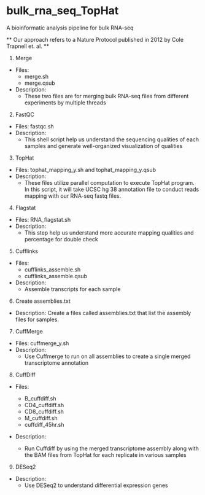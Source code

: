 # bulk_rna_seq_TopHat

A bioinformatic analysis pipeline for bulk RNA-seq

** Our approach refers to a Nature Protocol published in 2012 by Cole Trapnell et. al. **

1. Merge

- Files:
  - merge.sh
  - merge.qsub
- Description:
  - These two files are for merging bulk RNA-seq files from different experiments by multiple threads

2. FastQC

- Files: fastqc.sh
- Description:
  - This shell script help us understand the sequencing qualities of each samples and generate well-organized visualization of qualities

3. TopHat

- Files: tophat_mapping_y.sh and tophat_mapping_y.qsub
- Description:
  - These files utilize parallel computation to execute TopHat program. In this script, it will take UCSC hg 38 annotation file to conduct reads mapping with our RNA-seq fastq files.

4. Flagstat
- Files: RNA_flagstat.sh
- Description:
  - This step help us understand more accurate mapping qualities and percentage for double check
  
5. Cufflinks
- Files:
  - cufflinks_assemble.sh
  - cufflinks_assemble.qsub
- Description:
  - Assemble transcripts for each sample
  
6. Create assemblies.txt
- Description: Create a files called assemblies.txt that list the assembly files for samples.

7. CuffMerge
- Files: cuffmerge_y.sh
- Description:
  - Use Cuffmerge to run on all assemblies to create a single merged transcriptome annotation

8. CuffDiff
- Files:
  - B_cuffdiff.sh
  - CD4_cuffdiff.sh
  - CD8_cuffdiff.sh
  - M_cuffdiff.sh
  - cuffdiff_45hr.sh

- Description:
  - Run Cuffdiff by using the merged transcriptome assembly along with the BAM files from TopHat for each replicate in various samples

9. DESeq2
- Description:
  - Use DESeq2 to understand differential expression genes


